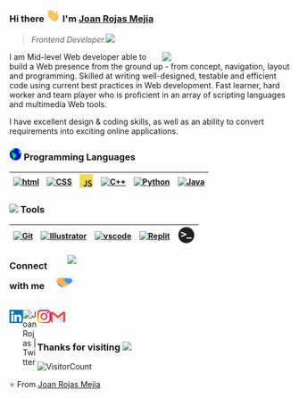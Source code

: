 ### Hi there <img src="https://github.com/SatYu26/SatYu26/blob/master/Assets/Hi.gif" width="25px"> I'm [Joan Rojas Mejia](https://joan-rojas-mejia.netlify.app/)
> <p><em>Frontend Developer.</a><img src="https://media.giphy.com/media/WUlplcMpOCEmTGBtBW/giphy.gif" width="30"></em></p>

<img align='right' src="https://media.giphy.com/media/lP8xu5t2DLGG045H8F/giphy.gif" width="230">

<div>
 <p>
I am Mid-level Web developer able to build a Web presence from the ground up - from concept, navigation, layout and programming. Skilled at writing well-designed, testable and efficient code using current best practices in Web development. Fast learner, hard worker and team player who is proficient in an array of scripting languages and multimedia Web tools.

I have excellent design & coding skills, as well as an ability to convert requirements into exciting online applications.
</p>
</div>

### <img src="https://github.com/SatYu26/SatYu26/blob/master/Assets/Earth.gif" width="22px">   Programming Languages

| [<img src="https://seeklogo.com/images/H/html5-without-wordmark-color-logo-14D252D878-seeklogo.com.png" alt="html" width="24">](https://laravel.com/) | [<img src="https://cdn4.iconfinder.com/data/icons/logos-and-brands/512/76_Css3_logo_logos-512.png" alt="CSS" width="26">](https://developer.mozilla.org/es/docs/Web/CSS)  | [<img src="https://raw.githubusercontent.com/github/explore/80688e429a7d4ef2fca1e82350fe8e3517d3494d/topics/javascript/javascript.png" alt="JavaScript" width="24">](https://lenguajejs.com/javascript/)  |  [<img src="https://upload.wikimedia.org/wikipedia/commons/1/18/ISO_C%2B%2B_Logo.svg" alt="C++" width="26">](https://es.wikipedia.org/wiki/C%2B%2B) | [<img src="https://cdn.svgporn.com/logos/python.svg" alt="Python" width="26">](https://www.python.org/) | [<img src="https://cdn.svgporn.com/logos/java.svg" alt="Java" width="24">](https://www.java.com/es/)
|---|---|---|---|---|---|

### <img src="https://i.pinimg.com/originals/9a/d5/d5/9ad5d5d9288ec5f54e5678377dbdd38e.gif" height="35px"> Tools

| [<img src="https://upload.wikimedia.org/wikipedia/commons/3/3f/Git_icon.svg" alt="Git" width="30">](https://git-scm.com/) |  [<img src="https://upload.wikimedia.org/wikipedia/commons/f/fb/Adobe_Illustrator_CC_icon.svg" alt="Illustrator" width="28">](https://www.jetbrains.com/phpstorm/) | [<img src="https://upload.wikimedia.org/wikipedia/commons/9/9a/Visual_Studio_Code_1.35_icon.svg" alt="vscode" width="24">](https://code.visualstudio.com/) | [<img src="https://upload.wikimedia.org/wikipedia/commons/b/b2/Repl.it_logo.svg" alt="Replit" width="32">](https://replit.com) | [<img src="https://raw.githubusercontent.com/github/explore/80688e429a7d4ef2fca1e82350fe8e3517d3494d/topics/terminal/terminal.png" alt="Terminal" width="30">](https://replit.com)
|---|---|---|---|---|

<img align='right' src="https://media.giphy.com/media/cID9NShVKKjHs5ygCP/giphy.gif" width="400">

### Connect with me<img src="https://github.com/SatYu26/SatYu26/blob/master/Assets/Handshake.gif" height="32px">

  <br>
  <a href="https://www.linkedin.com/in/joan-rojas-b872a0188/">
    <img align="left" alt="Joan Rojas | Linkedin" width="24px" src="https://github.com/SatYu26/SatYu26/blob/master/Assets/Linkedin.svg" />
  </a> &nbsp;&nbsp;
  <a href="https://www.facebook.com/joansebastian.rojasmejia">
    <img align="left" alt="Joan Rojas | Twitter" width="26px" src="https://upload.wikimedia.org/wikipedia/commons/5/51/Facebook_f_logo_%282019%29.svg" />
  </a> &nbsp;&nbsp;
  <a href="https://www.instagram.com/joan_rojas_16/">
    <img align="left" alt="Joan Rojas | Instagram" width="24px" src="https://github.com/SatYu26/SatYu26/blob/master/Assets/Instagram.svg" />
  </a> &nbsp;&nbsp;
  <a href="mailto:sebas.rojas.mejia@gmail.com">
    <img align="left" alt="Joan Rojas | Gmail" width="26px" src="https://github.com/SatYu26/SatYu26/blob/master/Assets/Gmail.svg" />
  </a>
<br><br>

### Thanks for visiting <img src="https://media.giphy.com/media/xT0GqkVV1VtG7tqS08/giphy.gif" height="15px">
![VisitorCount](https://profile-counter.glitch.me/JoanRojasMejia/count.svg)

⭐️ From [Joan Rojas Mejia](https://github.com/JoanRojasMejia)
<!---
JoanRojasMejia/JoanRojasMejia is a ✨ special ✨ repository because its `README.md` (this file) appears on your GitHub profile.
You can click the Preview link to take a look at your changes.
--->
